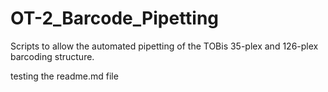 # OT-2_Barcode_Pipetting
Scripts to allow the automated pipetting of the TOBis 35-plex and 126-plex barcoding structure.

testing the readme.md file